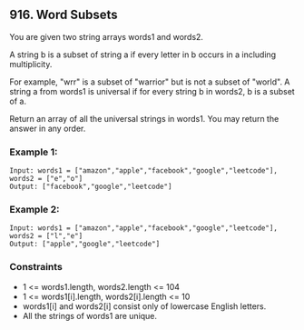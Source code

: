 ## 916. Word Subsets

You are given two string arrays words1 and words2.

A string b is a subset of string a if every letter in b occurs in a including multiplicity.

For example, "wrr" is a subset of "warrior" but is not a subset of "world".
A string a from words1 is universal if for every string b in words2, b is a subset of a.

Return an array of all the universal strings in words1. You may return the answer in any order.

### Example 1:

```
Input: words1 = ["amazon","apple","facebook","google","leetcode"], words2 = ["e","o"]
Output: ["facebook","google","leetcode"]
```

### Example 2:

```
Input: words1 = ["amazon","apple","facebook","google","leetcode"], words2 = ["l","e"]
Output: ["apple","google","leetcode"]
```

### Constraints

* 1 <= words1.length, words2.length <= 104
* 1 <= words1[i].length, words2[i].length <= 10
* words1[i] and words2[i] consist only of lowercase English letters.
* All the strings of words1 are unique.
